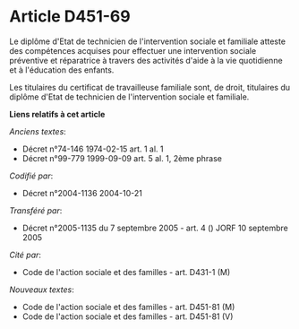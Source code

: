 # Article D451-69

Le diplôme d'Etat de technicien de l'intervention sociale et familiale atteste des compétences acquises pour effectuer une
intervention sociale préventive et réparatrice à travers des activités d'aide à la vie quotidienne et à l'éducation des
enfants.

Les titulaires du certificat de travailleuse familiale sont, de droit, titulaires du diplôme d'Etat de technicien de
l'intervention sociale et familiale.

**Liens relatifs à cet article**

_Anciens textes_:

  - Décret n°74-146 1974-02-15 art. 1 al. 1
  - Décret n°99-779 1999-09-09 art. 5 al. 1, 2ème phrase

_Codifié par_:

  - Décret n°2004-1136 2004-10-21

_Transféré par_:

  - Décret n°2005-1135 du 7 septembre 2005 - art. 4 () JORF 10 septembre 2005

_Cité par_:

  - Code de l'action sociale et des familles - art. D431-1 (M)

_Nouveaux textes_:

  - Code de l'action sociale et des familles - art. D451-81 (M)
  - Code de l'action sociale et des familles - art. D451-81 (V)
